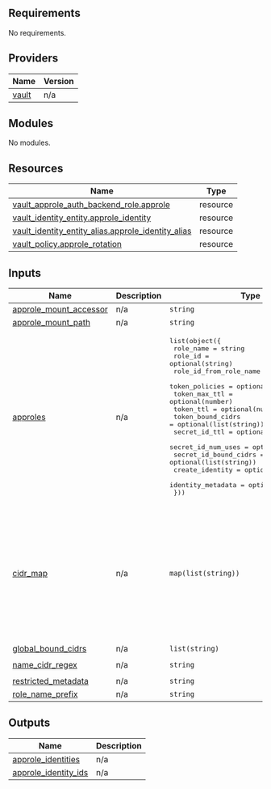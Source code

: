 ## Requirements

No requirements.

## Providers

| Name | Version |
|------|---------|
| <a name="provider_vault"></a> [vault](#provider\_vault) | n/a |

## Modules

No modules.

## Resources

| Name | Type |
|------|------|
| [vault_approle_auth_backend_role.approle](https://registry.terraform.io/providers/hashicorp/vault/latest/docs/resources/approle_auth_backend_role) | resource |
| [vault_identity_entity.approle_identity](https://registry.terraform.io/providers/hashicorp/vault/latest/docs/resources/identity_entity) | resource |
| [vault_identity_entity_alias.approle_identity_alias](https://registry.terraform.io/providers/hashicorp/vault/latest/docs/resources/identity_entity_alias) | resource |
| [vault_policy.approle_rotation](https://registry.terraform.io/providers/hashicorp/vault/latest/docs/resources/policy) | resource |

## Inputs

| Name | Description | Type | Default | Required |
|------|-------------|------|---------|:--------:|
| <a name="input_approle_mount_accessor"></a> [approle\_mount\_accessor](#input\_approle\_mount\_accessor) | n/a | `string` | n/a | yes |
| <a name="input_approle_mount_path"></a> [approle\_mount\_path](#input\_approle\_mount\_path) | n/a | `string` | n/a | yes |
| <a name="input_approles"></a> [approles](#input\_approles) | n/a | <pre>list(object({<br>    role_name              = string<br>    role_id                = optional(string)<br>    role_id_from_role_name = optional(bool)<br>    token_policies         = optional(list(string))<br>    token_max_ttl          = optional(number)<br>    token_ttl              = optional(number)<br>    token_bound_cidrs      = optional(list(string))<br>    secret_id_ttl          = optional(number)<br>    secret_id_num_uses     = optional(number)<br>    secret_id_bound_cidrs  = optional(list(string))<br>    create_identity        = optional(bool)<br>    identity_metadata      = optional(map(string))<br>  }))</pre> | n/a | yes |
| <a name="input_cidr_map"></a> [cidr\_map](#input\_cidr\_map) | n/a | `map(list(string))` | <pre>{<br>  "dd": [<br>    "192.168.64.0/21"<br>  ],<br>  "ez": [<br>    "192.168.2.0/24"<br>  ],<br>  "pt": [<br>    "192.168.72.0/21"<br>  ],<br>  "wg": [<br>    "196.168.200.0/24"<br>  ]<br>}</pre> | no |
| <a name="input_global_bound_cidrs"></a> [global\_bound\_cidrs](#input\_global\_bound\_cidrs) | n/a | `list(string)` | `[]` | no |
| <a name="input_name_cidr_regex"></a> [name\_cidr\_regex](#input\_name\_cidr\_regex) | n/a | `string` | `"([a-z]{2}).[a-z]{3,}.[a-z]{2,}$"` | no |
| <a name="input_restricted_metadata"></a> [restricted\_metadata](#input\_restricted\_metadata) | n/a | `string` | `""` | no |
| <a name="input_role_name_prefix"></a> [role\_name\_prefix](#input\_role\_name\_prefix) | n/a | `string` | `""` | no |

## Outputs

| Name | Description |
|------|-------------|
| <a name="output_approle_identities"></a> [approle\_identities](#output\_approle\_identities) | n/a |
| <a name="output_approle_identity_ids"></a> [approle\_identity\_ids](#output\_approle\_identity\_ids) | n/a |
